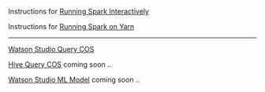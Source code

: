 Instructions for [Running Spark Interactively](./README_INTERACTIVE.MD)

Instructions for [Running Spark on Yarn](./README_YARN.MD)

---

[Watson Studio Query COS](./WatsonStudio_QueryCOS.ipynb)

[Hive Query COS](./README_HIVE.MD) coming soon ..

[Watson Studio ML Model](./README_WS_ML_MODEL.MD) coming soon ..
